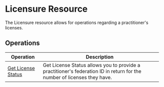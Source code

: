 # Licensure Resource

The Licensure resource allows for operations regarding a practitioner's licenses.


## Operations

| Operation | Description |
| --------- | ----------- |
| [Get License Status](GetLicenseStatus.md) | Get License Status allows you to provide a practitioner's federation ID in return for the number of licenses they have. |